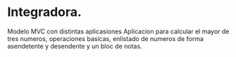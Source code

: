 # Integradora.
Modelo MVC con distintas aplicasiones 
Aplicacion para calcular el mayor de tres numeros, operaciones basicas, enlistado de numeros de forma asendetente y desendente y un bloc de notas.
